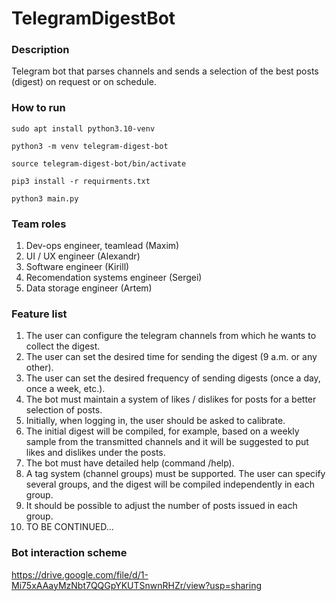 # TelegramDigestBot

### Description
Telegram bot that parses channels and sends a selection of the best posts (digest) on request or on schedule.

### How to run

`sudo apt install python3.10-venv`

`python3 -m venv telegram-digest-bot`

`source telegram-digest-bot/bin/activate`

`pip3 install -r requirments.txt`

`python3 main.py`

### Team roles
1. Dev-ops engineer, teamlead (Maxim)
2. UI / UX engineer (Alexandr)
3. Software engineer (Kirill)
4. Recomendation systems engineer (Sergei)
5. Data storage engineer (Artem)

### Feature list

1. The user can configure the telegram channels from which he wants to collect the digest.
2. The user can set the desired time for sending the digest (9 a.m. or any other).
3. The user can set the desired frequency of sending digests (once a day, once a week, etc.).
4. The bot must maintain a system of likes / dislikes for posts for a better selection of posts.
5. Initially, when logging in, the user should be asked to calibrate.
6. The initial digest will be compiled, for example, based on a weekly sample from the transmitted channels and it will be suggested to put likes and dislikes under the posts.
7. The bot must have detailed help (command /help).
8. A tag system (channel groups) must be supported. The user can specify several groups, and the digest will be compiled independently in each group.
9. It should be possible to adjust the number of posts issued in each group.
10. TO BE CONTINUED...

### Bot interaction scheme

https://drive.google.com/file/d/1-Mi75xAAayMzNbt7QQGpYKUTSnwnRHZr/view?usp=sharing